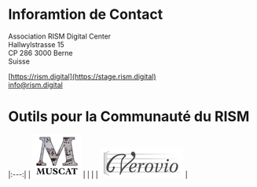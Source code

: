 # Inforamtion de Contact

Association RISM Digital Center  
Hallwylstrasse 15  
CP 286
3000 Berne  
Suisse  

[https://rism.digital](https://stage.rism.digital)  
[info@rism.digital](mailto:info@rism.digital)

# Outils pour la Communauté du RISM

|:---:|
| ![Muscat](/images/digital-center/muscat.png) |
| |
| ![Verovio](/images/digital-center/verovio.png) |
